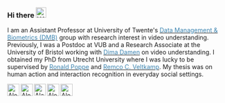 ### Hi there <img src="https://user-images.githubusercontent.com/33700292/101157406-eec79080-35de-11eb-9543-5c57727a309b.gif" alt="Wave Emoji"  width="24px" height="24px" />

I am an Assistant Professor at University of Twente's <a href="https://www.utwente.nl/en/eemcs/dmb/" target="_blank"><font color="#3c84b0"> Data Management &amp; Biometrics (DMB)</font></a> group with research interest in video understanding. Previously, I was a Postdoc at VUB and a Research Associate at the University of Bristol working with <a href="https://dimadamen.github.io/" target="_blank"><font color="#3c84b0"> Dima Damen</font></a> on video understanding. I obtained my PhD from Utrecht University where I was lucky to be supervised by <a href="https://rpoppe.wordpress.com/" target="_blank"><font color="#3c84b0"> Ronald Poppe</font></a> and <a href="https://webspace.science.uu.nl/~veltk101/" target="_blank"><font color="#3c84b0"> Remco C. Veltkamp</font></a>. My thesis was on human action and interaction recognition in everyday social settings.

<a href="https://alexandrosstergiou.github.io"  target="_blank" rel="noopener noreferrer">
<picture>
  <source media="(prefers-color-scheme: dark)" srcset="https://github.com/alexandrosstergiou/alexandrosstergiou/blob/master/svgs/icon-invert.svg">
  <source media="(prefers-color-scheme: light)" srcset="https://github.com/alexandrosstergiou/alexandrosstergiou/blob/master/svgs/icon.svg">
  <img align="left" alt="Alex Stergiou | webpage" height="28px">
</picture>
</a>

<a href="https://scholar.google.com/citations?user=_E_Zs3kAAAAJ&hl=en"  target="_blank" rel="noopener noreferrer">
<picture>
  <source media="(prefers-color-scheme: dark)" srcset="https://raw.githubusercontent.com/alexandrosstergiou/alexandrosstergiou/master/svgs/google-scholar-inverted.svg">
  <source media="(prefers-color-scheme: light)" srcset="https://raw.githubusercontent.com/alexandrosstergiou/alexandrosstergiou/master/svgs/google-scholar.svg">
  <img align="left" alt="Alex Stergiou | google scholar" height="28px">
</picture>
</a>

<a href="https://people.utwente.nl/a.g.stergiou"  target="_blank" rel="noopener noreferrer">
<picture>
  <source media="(prefers-color-scheme: dark)" srcset="https://github.com/alexandrosstergiou/alexandrosstergiou/blob/master/svgs/ut.svg">
  <source media="(prefers-color-scheme: light)" srcset="https://github.com/alexandrosstergiou/alexandrosstergiou/blob/master/svgs/UT_b.png">
  <img align="left" alt="Alex Stergiou | UT webpage" height="27px">
</picture>
</a>

<a href="https://twitter.com/_alexstergiou"  target="_blank" rel="noopener noreferrer">
<picture>
  <source media="(prefers-color-scheme: dark)" srcset="https://raw.githubusercontent.com/alexandrosstergiou/alexandrosstergiou/master/svgs/x-twitter-inverted.svg">
  <source media="(prefers-color-scheme: light)" srcset="https://raw.githubusercontent.com/alexandrosstergiou/alexandrosstergiou/master/svgs/x-twitter.svg">
  <img align="left" alt="Alex Stergiou | Twitter X" height="28px">
</picture>
</a>

<a href="https://www.linkedin.com/in/alexandros-stergiou-b06a17128/"  target="_blank" rel="noopener noreferrer">
<picture>
  <source media="(prefers-color-scheme: dark)" srcset="https://raw.githubusercontent.com/alexandrosstergiou/alexandrosstergiou/master/svgs/linkedin-in-inverted.svg">
  <source media="(prefers-color-scheme: light)" srcset="https://raw.githubusercontent.com/alexandrosstergiou/alexandrosstergiou/master/svgs/linkedin-in.svg">
  <img align="left" alt="Alex Stergiou | Linkedin" height="28px">
</picture>
</a>


